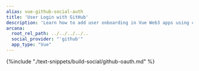 ```yaml
---
alias: vue-github-social-auth
title: 'User Login with GitHub'
description: 'Learn how to add user onboarding in Vue Web3 apps using custom login UI and GitHub as the social OAuth provider.'
arcana:
  root_rel_path: ../../../../..
  social_provider: "'github'"
  app_type: "Vue"
---
```


{%include "./text-snippets/build-social/github-oauth.md" %}